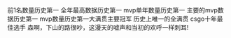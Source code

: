 前1名数量历史第一
全年最高数据历史第一
mvp单年数量历史第一
主要的mvp数据历史第一
mvp数量历史第一大满贯主要冠军
历史上唯一的全满贯
csgo十年最佳选手
森啊，下山的路很吵，这漫天的嘘声和当初的欢呼一样刺耳!